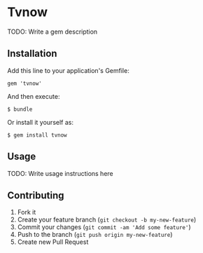 # Tvnow

TODO: Write a gem description

## Installation

Add this line to your application's Gemfile:

    gem 'tvnow'

And then execute:

    $ bundle

Or install it yourself as:

    $ gem install tvnow

## Usage

TODO: Write usage instructions here

## Contributing

1. Fork it
2. Create your feature branch (`git checkout -b my-new-feature`)
3. Commit your changes (`git commit -am 'Add some feature'`)
4. Push to the branch (`git push origin my-new-feature`)
5. Create new Pull Request
